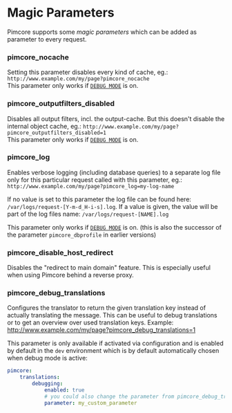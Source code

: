 # Magic Parameters

Pimcore supports some *magic parameters* which can be added as parameter to every request.

### pimcore_nocache
Setting this parameter disables every kind of cache, eg.: `http://www.example.com/my/page?pimcore_nocache`  
This parameter only works if [`DEBUG MODE`](../18_Tools_and_Features/25_System_Settings.md) is on.

### pimcore_outputfilters_disabled
Disables all output filters, incl. the output-cache. But this doesn't disable the internal object cache, 
eg.: `http://www.example.com/my/page?pimcore_outputfilters_disabled=1`  
This parameter only works if [`DEBUG MODE`](../18_Tools_and_Features/25_System_Settings.md) is on.

### pimcore_log
Enables verbose logging (including database queries) to a separate log file only for this particular 
request called with this parameter, eg.: `http://www.example.com/my/page?pimcore_log=my-log-name` 

If no value is set to this parameter the log file can be found here: `/var/logs/request-[Y-m-d_H-i-s].log`. 
If a value is given, the value will be part of the log files name: `/var/logs/request-[NAME].log`
  
This parameter only works if [`DEBUG MODE`](../18_Tools_and_Features/25_System_Settings.md) is on. (this is also the successor of the parameter `pimcore_dbprofile` in earlier versions)

### pimcore_disable_host_redirect
Disables the "redirect to main domain" feature. This is especially useful when using Pimcore behind 
a reverse proxy. 

### pimcore_debug_translations

Configures the translator to return the given translation key instead of actually translating the message. This can be
useful to debug translations or to get an overview over used translation keys. Example: http://www.example.com/my/page?pimcore_debug_translations=1

This parameter is only available if activated via configuration and is enabled by default in the `dev` environment which
is by default automatically chosen when debug mode is active:

```yaml
pimcore:
    translations:
        debugging:
            enabled: true
            # you could also change the parameter from pimcore_debug_translations to something else
            parameter: my_custom_parameter
```
